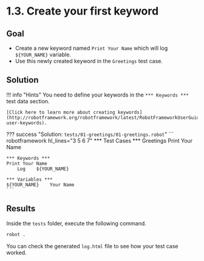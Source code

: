 # 1.3. Create your first keyword

## Goal

* Create a new keyword named `Print Your Name` which will log `${YOUR_NAME}` variable.
* Use this newly created keyword in the `Greetings` test case.

## Solution

!!! info "Hints"
    You need to define your keywords in the `*** Keywords ***` test data section.

    [Click here to learn more about creating keywords](http://robotframework.org/robotframework/latest/RobotFrameworkUserGuide.html#creating-user-keywords).

??? success "Solution: `tests/01-greetings/01-greetings.robot`"
    ``` robotframework hl_lines="3 5 6 7"
    *** Test Cases ***
    Greetings
        Print Your Name

    *** Keywords ***
    Print Your Name
        Log    ${YOUR_NAME}

    *** Variables ***
    ${YOUR_NAME}    Your Name
    ```

## Results

Inside the `tests` folder, execute the following command.

``` bash
robot .
```

You can check the generated `log.html` file to see how your test case worked.
